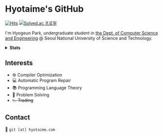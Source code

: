 # **Hyotaime's GitHub**

[![Hits](https://hits.seeyoufarm.com/api/count/incr/badge.svg?url=https%3A%2F%2Fgithub.com%2Fhyotaime&count_bg=%2379C83D&title_bg=%23555555&icon=&icon_color=%23E7E7E7&title=hits&edge_flat=false)](https://hits.seeyoufarm.com)
[![Solved.ac 프로필](http://mazassumnida.wtf/api/mini/generate_badge?boj=hyotaime)](https://solved.ac/hyotaime)

I'm Hyogeun Park, undergraduate student in [the Dept. of Computer Science and Engineering](https://computer.seoultech.ac.kr/en/) @ Seoul National University of Science and Technology.

<details>
  <summary><strong>Stats</strong></summary>
  <table>
    <tr>
      <th>
        <a href="https://github.com/hyotaime">
          <img src="https://touhou-github-readme-stats.vercel.app/api?username=hyotaime&show_icons=true&show_bg=1&hide_border=true&theme=dracula&count_private=true&card_width=500" height="165"/>
          <img src="https://touhou-github-readme-stats.vercel.app/api/top-langs/?username=hyotaime&show_icons=true&show_bg=1&hide_border=true&exclude_repo=hyotaime,hyotaime.github.io&layout=compact&theme=dracula&size_weight=0.5&count_weight=0.5" alt="Top Langs"/>
        </a>
      </th>
    </tr>
    <tr>
      <th>
        <img src="https://github-profile-trophy.vercel.app/?username=hyotaime&theme=dracula&no-frame=true&row=1&column=6"/>
      </th>
    </tr>
  </table>
</details>


## Interests
* :gear: Compiler Optimization
* :computer: Automatic Program Repair
* :books: Programming Language Theory
* :memo: Problem Solving
* ~~:chart_with_downwards_trend: Trading~~

## Contact
📧 `git [at] hyotaime.com`
